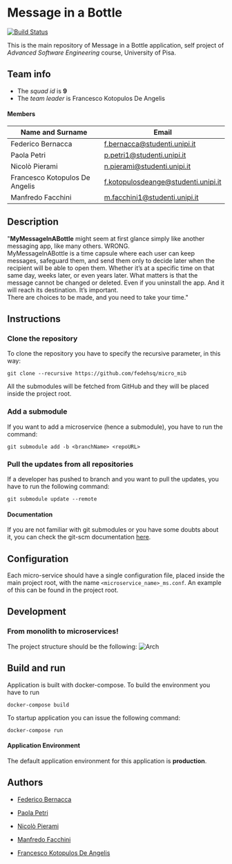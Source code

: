 # Message in a Bottle
[![Build Status](https://app.travis-ci.com/fedehsq/micro_mib.svg?token=sCUbEzotwbjEpdHdvWDb&branch=master)](https://app.travis-ci.com/fedehsq/micro_mib)

This is the main repository of Message in a Bottle application, self project of *Advanced Software Engineering* course, University of Pisa.

## Team info

- The *squad id* is **9**
- The *team leader* is Francesco Kotopulos De Angelis

#### Members

|         Name and Surname       |              Email                  |
| ------------------------------ | ----------------------------------- |
| Federico Bernacca              | f.bernacca@studenti.unipi.it        |
| Paola Petri                    | p.petri1@studenti.unipi.it          |
| Nicolò Pierami                 | n.pierami@studenti.unipi.it         |
| Francesco Kotopulos De Angelis | f.kotopulosdeange@studenti.unipi.it |
| Manfredo Facchini              | m.facchini1@studenti.unipi.it       |

## Description

"**MyMessageInABottle** might seem at first glance
simply like another messaging app, like many others. WRONG.\
MyMessageInABottle is a time capsule where each user can keep messages, safeguard them, and send them only to decide later when
the recipient will be able to open them. Whether it’s at a specific time
on that same day, weeks later, or even years later. What matters is that
the message cannot be changed or deleted. Even if you uninstall the
app. And it will reach its destination. It’s important.\
There are choices
to be made, and you need to take your time."

## Instructions

### Clone the repository

To clone the repository you have to specify the recursive parameter,
in this way:

`git clone --recursive https://github.com/fedehsq/micro_mib`

All the submodules will be fetched from GitHub and they will be
placed inside the project root.

### Add a submodule

If you want to add a microservice (hence a submodule), you
have to run the command:

`git submodule add -b <branchName> <repoURL>`

### Pull the updates from all repositories

If a developer has pushed to <branchName> branch and you want
to pull the updates, you have to run the following command:

`git submodule update --remote`

#### Documentation

If you are not familiar with git submodules or you have some
doubts about it, you can check the git-scm documentation
[here](https://git-scm.com/book/en/v2/Git-Tools-Submodules). 



## Configuration

Each micro-service should have a single configuration file, placed inside the main project root, with the name `<microservice_name>_ms.conf`. An example of this can be found in the project root.



## Development
### From monolith to microservices!

The project structure should be the following:
![Arch](https://github.com/fedehsq/micro_mib/blob/master/split.jpg)





## Build and run

Application is built with docker-compose. To build the environment
you have to run

`docker-compose build`

To startup application you can issue the following command:

`docker-compose run`

#### Application Environment

The default application environment for this application is **production**. 

## Authors

* [Federico Bernacca](https://github.com/fedehsq)

* [Paola Petri](https://github.com/paolapetri)

* [Nicolò Pierami](https://github.com/pieramin)

* [Manfredo Facchini](https://github.com/ManfredoFac)

* [Francesco Kotopulos De Angelis](https://github.com/dookie182)
